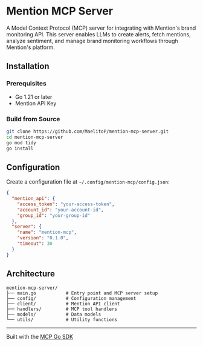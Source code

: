 # Mention MCP Server

A Model Context Protocol (MCP) server for integrating with Mention's brand monitoring API. This server enables LLMs to create alerts, fetch mentions, analyze sentiment, and manage brand monitoring workflows through Mention's platform.

## Installation

### Prerequisites
- Go 1.21 or later
- Mention API Key

### Build from Source
```bash
git clone https://github.com/MaelitoP/mention-mcp-server.git
cd mention-mcp-server
go mod tidy
go install
```

## Configuration

Create a configuration file at `~/.config/mention-mcp/config.json`:
```json
{
  "mention_api": {
    "access_token": "your-access-token",
    "account_id": "your-account-id",
    "group_id": "your-group-id"
  },
  "server": {
    "name": "mention-mcp",
    "version": "0.1.0",
    "timeout": 30
  }
}
```

## Architecture

```
mention-mcp-server/
├── main.go           # Entry point and MCP server setup
├── config/           # Configuration management
├── client/           # Mention API client
├── handlers/         # MCP tool handlers
├── models/           # Data models
└── utils/            # Utility functions
```

---

Built with the [MCP Go SDK](https://github.com/mark3labs/mcp-go)
